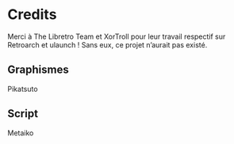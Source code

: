 # Credits
Merci à The Libretro Team et XorTroll pour leur travail respectif sur Retroarch et ulaunch ! Sans eux, ce projet n’aurait pas existé.
## Graphismes
Pikatsuto
## Script
Metaiko
